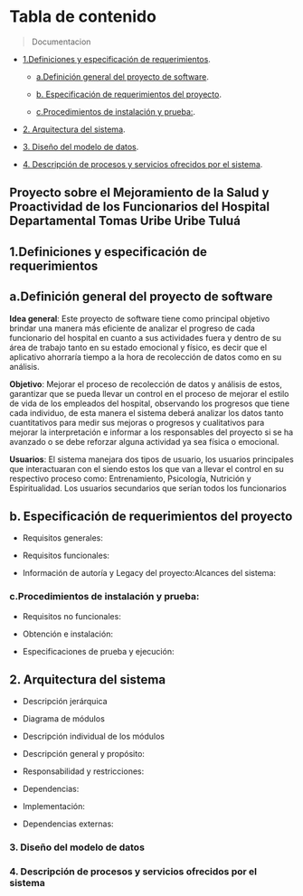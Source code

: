# Tabla de contenido
<!-- 
- [](#)
-->
>Documentacion 

- [ 1.Definiciones y especificación de requerimientos](#1.-Definiciones-y-especificación-de-requerimientos).

  - [a.Definición general del proyecto de software](#a.-Definición-general-del-proyecto-de-software).
  
  - [ b. Especificación de requerimientos del proyecto](#b.-Especificación-de-requerimientos-del-proyecto).
  
  - [c.Procedimientos de instalación y prueba:](#Procedimientos-de-instalación-y-prueba).
  
- [2. Arquitectura del sistema](#2.-Arquitectura-del-sistema).

- [3. Diseño del modelo de datos](#3.-Diseño-del-modelo-de-datos).

- [4. Descripción de procesos y servicios ofrecidos por el sistema](#4.-Descripción-de-procesos-y-servicios-ofrecidos-por-el-sistema).




## Proyecto sobre el Mejoramiento de la Salud y Proactividad de los Funcionarios del Hospital Departamental Tomas Uribe Uribe Tuluá

## 1.Definiciones y especificación de requerimientos

## **a.Definición general del proyecto de software**

**Idea general**: Este proyecto de software tiene como principal objetivo brindar una
manera más eficiente de analizar el progreso de cada funcionario del hospital en
cuanto a sus actividades fuera y dentro de su área de trabajo tanto en su estado
emocional y físico, es decir que el aplicativo ahorraría tiempo a la hora de recolección
de datos como en su análisis.

**Objetivo**: Mejorar el proceso de recolección de datos y análisis de estos, garantizar
que se pueda llevar un control en el proceso de mejorar el estilo de vida de los
empleados del hospital, observando los progresos que tiene cada individuo, de esta
manera el sistema deberá analizar los datos tanto cuantitativos para medir sus
mejoras o progresos y cualitativos para mejorar la interpretación e informar a los
responsables del proyecto si se ha avanzado o se debe reforzar alguna actividad ya
sea física o emocional.

**Usuarios**: El sistema manejara dos tipos de usuario, los usuarios principales que
interactuaran con el siendo estos los que van a llevar el control en su respectivo
proceso como: Entrenamiento, Psicología, Nutrición y Espiritualidad.
Los usuarios secundarios que serían todos los funcionarios

## **b. Especificación de requerimientos del proyecto**

* Requisitos generales:

* Requisitos funcionales:

* Información de autoría y Legacy del proyecto:Alcances del sistema:

### c.Procedimientos de instalación y prueba:

* Requisitos no funcionales:

* Obtención e instalación:

* Especificaciones de prueba y ejecución:

## 2. **Arquitectura del sistema**

* Descripción jerárquica

* Diagrama de módulos

* Descripción individual de los módulos

* Descripción general y propósito:

* Responsabilidad y restricciones:

* Dependencias:

* Implementación:

* Dependencias externas:

### 3. Diseño del modelo de datos

### 4. Descripción de procesos y servicios ofrecidos por el sistema
